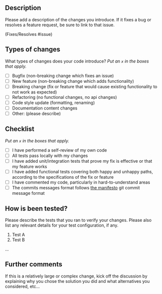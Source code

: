 ## Description

Please add a description of the changes you introduce. If it fixes a bug or resolves a feature request, be sure to link to that issue.

(Fixes/Resolves #issue)

## Types of changes

What types of changes does your code introduce?
_Put an `x` in the boxes that apply._

- [ ] Bugfix (non-breaking change which fixes an issue)
- [ ] New feature (non-breaking change which adds functionality)
- [ ] Breaking change (fix or feature that would cause existing functionality to not work as expected)
- [ ] Refactoring (no functional changes, no api changes)
- [ ] Code style update (formatting, renaming)
- [ ] Documentation content changes
- [ ] Other: (please describe)

## Checklist

_Put an `x` in the boxes that apply._

- [ ] I have performed a self-review of my own code
- [ ] All tests pass locally with my changes
- [ ] I have added unit/integration tests that prove my fix is effective or that my feature works
- [ ] I have added functional tests covering both happy and unhappy paths, according to the specifications of the fix or feature
- [ ] I have commented my code, particularly in hard-to-understand areas
- [ ] The commits messages format follows <a href="https://github.com/bluegroundltd/manifesto/blob/master/Git_Practices.md#write-a-great-commit-message">the manifesto</a> git commit message format

## How is been tested?

Please describe the tests that you ran to verify your changes. Please also list any relevant details for your test configuration, if any.

1. Test A
2. Test B

...

## Further comments

If this is a relatively large or complex change, kick off the discussion by explaining why you chose the solution you did and what alternatives you considered, etc...
